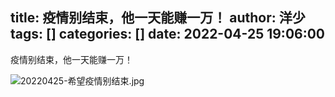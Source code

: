 title: 疫情别结束，他一天能赚一万！
author: 洋少
tags: []
categories: []
date: 2022-04-25 19:06:00
---
疫情别结束，他一天能赚一万！
<!-- more -->
![20220425-希望疫情别结束.jpg](http://124.220.167.166:8081/i/2022/04/25/626680c36d646.jpg)